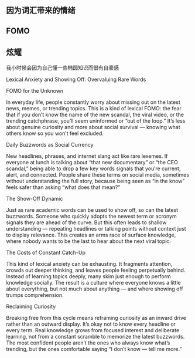## 因为词汇带来的情绪

## FOMO

## 炫耀

我小时候会因为自己懂一些椭圆知识而很有自豪感

Lexical Anxiety and Showing Off: Overvaluing Rare Words

FOMO for the Unknown

In everyday life, people constantly worry about missing out on the latest news, memes, or trending topics. This is a kind of lexical FOMO: the fear that if you don’t know the name of the new scandal, the viral video, or the trending catchphrase, you’ll seem uninformed or “out of the loop.” It’s less about genuine curiosity and more about social survival — knowing what others know so you won’t feel excluded.

Daily Buzzwords as Social Currency

New headlines, phrases, and internet slang act like rare lexemes. If everyone at lunch is talking about “that new documentary” or “the CEO scandal,” being able to drop a few key words signals that you’re current, alert, and connected. People share these terms on social media, sometimes without understanding the full story, because being seen as “in the know” feels safer than asking “what does that mean?”

The Show-Off Dynamic

Just as rare academic words can be used to show off, so can the latest buzzwords. Someone who quickly adopts the newest term or acronym signals they are ahead of the curve. But this often leads to shallow understanding — repeating headlines or talking points without context just to display relevance. This creates an arms race of surface knowledge, where nobody wants to be the last to hear about the next viral topic.

The Costs of Constant Catch-Up

This kind of lexical anxiety can be exhausting. It fragments attention, crowds out deeper thinking, and leaves people feeling perpetually behind. Instead of learning topics deeply, many skim just enough to perform knowledge socially. The result is a culture where everyone knows a little about everything, but not much about anything — and where showing off trumps comprehension.

Reclaiming Curiosity

Breaking free from this cycle means reframing curiosity as an inward drive rather than an outward display. It’s okay not to know every headline or every term. Real knowledge grows from focused interest and deliberate learning, not from a constant scramble to memorize the latest buzzwords. The most confident people aren’t the ones who always know what’s trending, but the ones comfortable saying “I don’t know — tell me more.”